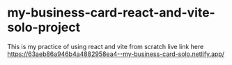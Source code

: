 # my-business-card-react-and-vite-solo-project
This is my practice of using react and vite from scratch
live link here https://63aeb86a946b4a4882958ea4--my-business-card-solo.netlify.app/
